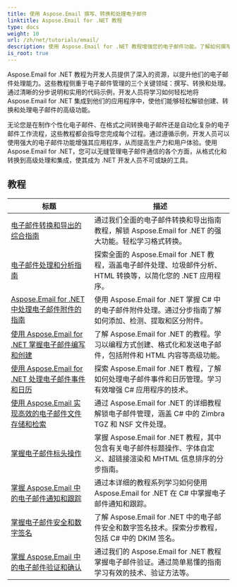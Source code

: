 ```yaml
---
title: 使用 Aspose.Email 撰写、转换和处理电子邮件
linktitle: Aspose.Email for .NET 教程
type: docs
weight: 10
url: /zh/net/tutorials/email/
description: 使用 Aspose.Email for .NET 教程增强您的电子邮件功能。了解如何撰写、转换和处理电子邮件以实现高级电子邮件管理。
is_root: true
---
```


Aspose.Email for .NET 教程为开发人员提供了深入的资源，以提升他们的电子邮件处理能力。这些教程侧重于电子邮件管理的三个关键领域：撰写、转换和处理。通过清晰的分步说明和实用的代码示例，开发人员将学习如何轻松地将 Aspose.Email for .NET 集成到他们的应用程序中，使他们能够轻松解锁创建、转换和处理电子邮件的高级功能。

无论您是在制作个性化电子邮件、在格式之间转换电子邮件还是自动化复杂的电子邮件工作流程，这些教程都会指导您完成每个过程。通过遵循示例，开发人员可以使用强大的电子邮件功能增强其应用程序，从而提高生产力和用户体验。使用 Aspose.Email for .NET，您可以无缝管理电子邮件通信的各个方面，从格式化和转换到高级处理和集成，使其成为 .NET 开发人员不可或缺的工具。

## 教程
| 标题 | 描述 |
| --- | --- | 
| [电子邮件转换和导出的综合指南](./comprehensive-guide-to-email-conversion-and-export/) | 通过我们全面的电子邮件转换和导出指南教程，解锁 Aspose.Email for .NET 的强大功能。轻松学习格式转换。 |
| [电子邮件处理和分析指南](./guide-to-email-processing-and-analysis/) | 探索全面的 Aspose.Email for .NET 教程，涵盖电子邮件处理、垃圾邮件分析、HTML 转换等，以简化您的 .NET 应用程序。 | 
| [Aspose.Email for .NET 中处理电子邮件附件的指南](./handling-email-attachments/) | 使用 Aspose.Email for .NET 掌握 C# 中的电子邮件附件处理。通过分步指南了解如何添加、检测、提取和区分附件。 |
| [使用 Aspose.Email for .NET 掌握电子邮件编写和创建](./mastering-email-composition-and-creation/) | 了解 Aspose.Email for .NET 的教程。学习以编程方式创建、格式化和发送电子邮件，包括附件和 HTML 内容等高级功能。 |
| [使用 Aspose.Email for .NET 处理电子邮件事件和日历](./handling-email-events-and-calendar/) | 探索 Aspose.Email for .NET 教程，了解如何处理电子邮件事件和日历管理。学习有效增强 C# 应用程序的技术。 |
| [使用 Aspose.Email 实现高效的电子邮件文件存储和检索](./email-files-storage-and-retrieval/) | 通过 Aspose.Email for .NET 的详细教程解锁电子邮件管理，涵盖 C# 中的 Zimbra TGZ 和 NSF 文件处理。 |
| [掌握电子邮件标头操作](./mastering-email-header-manipulation/) | 掌握 Aspose.Email for .NET 教程，其中包含有关电子邮件标题操作、字体自定义、超链接渲染和 MHTML 信息排序的分步指南。 |
| [掌握 Aspose.Email 中的电子邮件通知和跟踪](./mastering-email-notifications-and-tracking/) | 通过本详细的教程系列学习如何使用 Aspose.Email for .NET 在 C# 中掌握电子邮件通知和跟踪。 |
| [掌握电子邮件安全和数字签名](./mastering-email-security-and-signatures/) | 了解 Aspose.Email for .NET 中的电子邮件安全和数字签名技术。探索分步教程，包括 C# 中的 DKIM 签名。 |
| [掌握 Aspose.Email 中的电子邮件验证和确认](./master-email-validation-and-verification/) | 通过我们的 Aspose.Email for .NET 教程掌握电子邮件验证。通过简单易懂的指南学习有效的技术、验证方法等。 |
